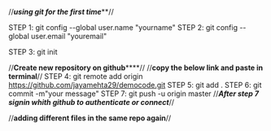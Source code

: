 //*********using git for the first time***********//

STEP 1: git config --global user.name "yourname"
STEP 2: git config --global user.email "youremail"

STEP 3: git init

//******Create new repository on github**********//
//****copy the below link and paste in terminal****//
STEP 4: git remote add origin https://github.com/jayamehta29/democode.git
STEP 5: git add .
STEP 6: git commit -m"your message"
STEP 7: git push -u origin master
//***After step 7 signin whith github to authenticate or connect***//


//****adding different files in the same repo again****//
